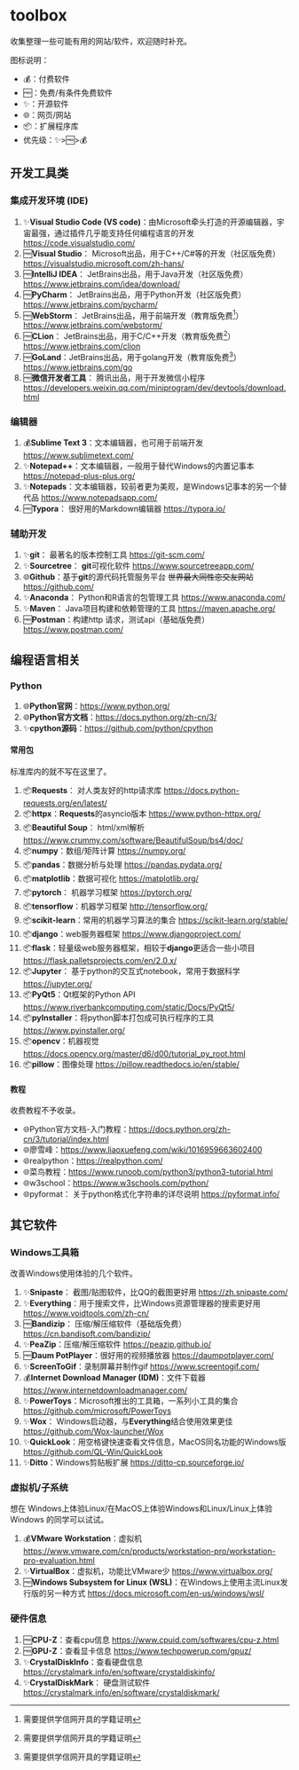 # toolbox
收集整理一些可能有用的网站/软件，欢迎随时补充。

图标说明：

- 💰：付费软件
- 🆓：免费/有条件免费软件
- ✨：开源软件
- 🌐：网页/网站
- 📦：扩展程序库
- 优先级：✨>🆓>💰

## 开发工具类

### 集成开发环境 (IDE)

1. ✨**Visual Studio Code (VS code)**：由Microsoft牵头打造的开源编辑器，宇宙最强，通过插件几乎能支持任何编程语言的开发 https://code.visualstudio.com/
2. 🆓**Visual Studio**： Microsoft出品，用于C++/C#等的开发（社区版免费）https://visualstudio.microsoft.com/zh-hans/
3. 🆓**IntelliJ IDEA**： JetBrains出品，用于Java开发（社区版免费）https://www.jetbrains.com/idea/download/
4. 🆓**PyCharm**： JetBrains出品，用于Python开发（社区版免费）https://www.jetbrains.com/pycharm/
5. 🆓**WebStorm**： JetBrains出品，用于前端开发（教育版免费[^1]）https://www.jetbrains.com/webstorm/
6. 🆓**CLion**： JetBrains出品，用于C/C++开发（教育版免费[^1]）https://www.jetbrains.com/clion
7. 🆓**GoLand**：JetBrains出品，用于golang开发（教育版免费[^1]）https://www.jetbrains.com/go
8. 🆓**微信开发者工具**： 腾讯出品，用于开发微信小程序 https://developers.weixin.qq.com/miniprogram/dev/devtools/download.html

[^1]: 需要提供学信网开具的学籍证明

### 编辑器

1. 💰**Sublime Text 3**：文本编辑器，也可用于前端开发 https://www.sublimetext.com/
2. ✨**Notepad++**：文本编辑器，一般用于替代Windows的内置记事本 https://notepad-plus-plus.org/
3. ✨**Notepads**：文本编辑器，较前者更为美观，是Windows记事本的另一个替代品 https://www.notepadsapp.com/
4. 🆓**Typora**： 很好用的Markdown编辑器 https://typora.io/

### 辅助开发

1. ✨**git**： 最著名的版本控制工具 https://git-scm.com/
2. ✨**Sourcetree**： **git**可视化软件 https://www.sourcetreeapp.com/
3. 🌐**Github**：基于**git**的源代码托管服务平台 ~~世界最大同性恋交友网站~~ https://github.com/
4. ✨**Anaconda**： Python和R语言的包管理工具 https://www.anaconda.com/
5. ✨**Maven**： Java项目构建和依赖管理的工具 https://maven.apache.org/
6.  🆓**Postman**：构建http 请求，测试api（基础版免费） https://www.postman.com/



## 编程语言相关

### Python

1. 🌐**Python官网**：https://www.python.org/
2. 🌐**Python官方文档**：https://docs.python.org/zh-cn/3/
3. ✨**cpython源码**：https://github.com/python/cpython

#### 常用包

标准库内的就不写在这里了。

1. 📦**Requests**： 对人类友好的http请求库 https://docs.python-requests.org/en/latest/
2. 📦**httpx**：**Requests**的asyncio版本 https://www.python-httpx.org/
3. 📦**Beautiful Soup**： html/xml解析 https://www.crummy.com/software/BeautifulSoup/bs4/doc/
4. 📦**numpy**：数组/矩阵计算 https://numpy.org/
5. 📦**pandas**：数据分析与处理 https://pandas.pydata.org/
6. 📦**matplotlib**：数据可视化 https://matplotlib.org/
7. 📦**pytorch**： 机器学习框架 https://pytorch.org/
8. 📦**tensorflow**：机器学习框架 http://tensorflow.org/
9. 📦**scikit-learn**：常用的机器学习算法的集合 https://scikit-learn.org/stable/
10. 📦**django**：web服务器框架 https://www.djangoproject.com/
11. 📦**flask**：轻量级web服务器框架，相较于**django**更适合一些小项目 https://flask.palletsprojects.com/en/2.0.x/
12. 📦**Jupyter**： 基于python的交互式notebook，常用于数据科学 https://jupyter.org/
13. 📦**PyQt5**：Qt框架的Python API https://www.riverbankcomputing.com/static/Docs/PyQt5/
14. 📦**pyInstaller**：将python脚本打包成可执行程序的工具 https://www.pyinstaller.org/
15. 📦**opencv**：机器视觉 https://docs.opencv.org/master/d6/d00/tutorial_py_root.html
16. 📦**pillow**：图像处理 https://pillow.readthedocs.io/en/stable/

#### 教程

收费教程不予收录。

- 🌐Python官方文档-入门教程：https://docs.python.org/zh-cn/3/tutorial/index.html
- 🌐廖雪峰：https://www.liaoxuefeng.com/wiki/1016959663602400
- 🌐realpython：https://realpython.com/
- 🌐菜鸟教程：https://www.runoob.com/python3/python3-tutorial.html
- 🌐w3school：https://www.w3schools.com/python/
- 🌐pyformat： 关于python格式化字符串的详尽说明 https://pyformat.info/



## 其它软件

### Windows工具箱

改善Windows使用体验的几个软件。

1. ✨**Snipaste**： 截图/贴图软件，比QQ的截图更好用 https://zh.snipaste.com/
2. ✨**Everything**：用于搜索文件，比Windows资源管理器的搜索更好用 https://www.voidtools.com/zh-cn/
3. 🆓**Bandizip**： 压缩/解压缩软件（基础版免费） https://cn.bandisoft.com/bandizip/
4. ✨**PeaZip**：压缩/解压缩软件 https://peazip.github.io/
5. 🆓**Daum PotPlayer**：很好用的视频播放器 https://daumpotplayer.com/
6. ✨**ScreenToGif**：录制屏幕并制作gif https://www.screentogif.com/
7. 💰**Internet Download Manager (IDM)**：文件下载器 https://www.internetdownloadmanager.com/
8. ✨**PowerToys**：Microsoft推出的工具箱，一系列小工具的集合 https://github.com/microsoft/PowerToys
9. ✨**Wox**： Windows启动器，与**Everything**结合使用效果更佳 https://github.com/Wox-launcher/Wox
10. ✨**QuickLook**：用空格键快速查看文件信息，MacOS同名功能的Windows版 https://github.com/QL-Win/QuickLook
11. ✨**Ditto**：Windows剪贴板扩展 https://ditto-cp.sourceforge.io/

### 虚拟机/子系统

想在 Windows上体验Linux/在MacOS上体验Windows和Linux/Linux上体验Windows 的同学可以试试。

1. 💰**VMware Workstation**：虚拟机 https://www.vmware.com/cn/products/workstation-pro/workstation-pro-evaluation.html
2. ✨**VirtualBox**：虚拟机，功能比VMware少 https://www.virtualbox.org/
3. 🆓**Windows Subsystem for Linux (WSL)**：在Windows上使用主流Linux发行版的另一种方式 https://docs.microsoft.com/en-us/windows/wsl/

### 硬件信息

1. 🆓**CPU-Z**：查看cpu信息 https://www.cpuid.com/softwares/cpu-z.html
2. 🆓**GPU-Z**：查看显卡信息 https://www.techpowerup.com/gpuz/
3. ✨**CrystalDiskInfo**：查看硬盘信息 https://crystalmark.info/en/software/crystaldiskinfo/
4. ✨**CrystalDiskMark**： 硬盘测试软件 https://crystalmark.info/en/software/crystaldiskmark/

